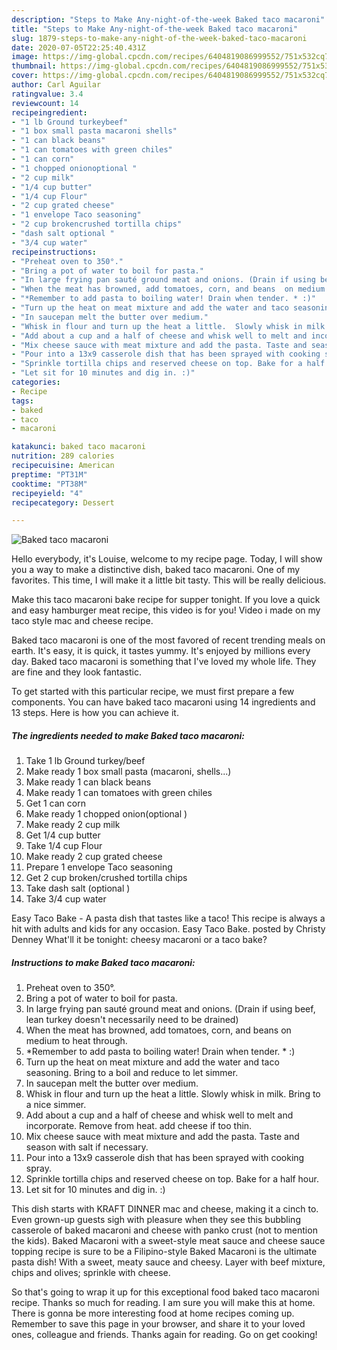 ```yaml
---
description: "Steps to Make Any-night-of-the-week Baked taco macaroni"
title: "Steps to Make Any-night-of-the-week Baked taco macaroni"
slug: 1879-steps-to-make-any-night-of-the-week-baked-taco-macaroni
date: 2020-07-05T22:25:40.431Z
image: https://img-global.cpcdn.com/recipes/6404819086999552/751x532cq70/baked-taco-macaroni-recipe-main-photo.jpg
thumbnail: https://img-global.cpcdn.com/recipes/6404819086999552/751x532cq70/baked-taco-macaroni-recipe-main-photo.jpg
cover: https://img-global.cpcdn.com/recipes/6404819086999552/751x532cq70/baked-taco-macaroni-recipe-main-photo.jpg
author: Carl Aguilar
ratingvalue: 3.4
reviewcount: 14
recipeingredient:
- "1 lb Ground turkeybeef"
- "1 box small pasta macaroni shells"
- "1 can black beans"
- "1 can tomatoes with green chiles"
- "1 can corn"
- "1 chopped onionoptional "
- "2 cup milk"
- "1/4 cup butter"
- "1/4 cup Flour"
- "2 cup grated cheese"
- "1 envelope Taco seasoning"
- "2 cup brokencrushed tortilla chips"
- "dash salt optional "
- "3/4 cup water"
recipeinstructions:
- "Preheat oven to 350°."
- "Bring a pot of water to boil for pasta."
- "In large frying pan sauté ground meat and onions. (Drain if using beef, lean turkey doesn&#39;t necessarily need to be drained)"
- "When the meat has browned, add tomatoes, corn, and beans  on medium to heat through."
- "*Remember to add pasta to boiling water! Drain when tender. * :)"
- "Turn up the heat on meat mixture and add the water and taco seasoning. Bring to a boil and reduce to let simmer."
- "In saucepan melt the butter over medium."
- "Whisk in flour and turn up the heat a little.  Slowly whisk in milk. Bring to a nice simmer."
- "Add about a cup and a half of cheese and whisk well to melt and incorporate. Remove from heat.  add cheese if too thin."
- "Mix cheese sauce with meat mixture and add the pasta. Taste and season with salt if necessary."
- "Pour into a 13x9 casserole dish that has been sprayed with cooking spray."
- "Sprinkle tortilla chips and reserved cheese on top. Bake for a half hour."
- "Let sit for 10 minutes and dig in. :)"
categories:
- Recipe
tags:
- baked
- taco
- macaroni

katakunci: baked taco macaroni 
nutrition: 289 calories
recipecuisine: American
preptime: "PT31M"
cooktime: "PT38M"
recipeyield: "4"
recipecategory: Dessert

---
```



![Baked taco macaroni](https://img-global.cpcdn.com/recipes/6404819086999552/751x532cq70/baked-taco-macaroni-recipe-main-photo.jpg)

Hello everybody, it's Louise, welcome to my recipe page. Today, I will show you a way to make a distinctive dish, baked taco macaroni. One of my favorites. This time, I will make it a little bit tasty. This will be really delicious.

Make this taco macaroni bake recipe for supper tonight. If you love a quick and easy hamburger meat recipe, this video is for you! Video i made on my taco style mac and cheese recipe.

Baked taco macaroni is one of the most favored of recent trending meals on earth. It's easy, it is quick, it tastes yummy. It's enjoyed by millions every day. Baked taco macaroni is something that I've loved my whole life. They are fine and they look fantastic.


To get started with this particular recipe, we must first prepare a few components. You can have baked taco macaroni using 14 ingredients and 13 steps. Here is how you can achieve it.

<!--inarticleads1-->

##### The ingredients needed to make Baked taco macaroni:

1. Take 1 lb Ground turkey/beef
1. Make ready 1 box small pasta (macaroni, shells...)
1. Make ready 1 can black beans
1. Make ready 1 can tomatoes with green chiles
1. Get 1 can corn
1. Make ready 1 chopped onion(optional )
1. Make ready 2 cup milk
1. Get 1/4 cup butter
1. Take 1/4 cup Flour
1. Make ready 2 cup grated cheese
1. Prepare 1 envelope Taco seasoning
1. Get 2 cup broken/crushed tortilla chips
1. Take dash salt (optional )
1. Take 3/4 cup water


Easy Taco Bake - A pasta dish that tastes like a taco! This recipe is always a hit with adults and kids for any occasion. Easy Taco Bake. posted by Christy Denney What&#39;ll it be tonight: cheesy macaroni or a taco bake? 

<!--inarticleads2-->

##### Instructions to make Baked taco macaroni:

1. Preheat oven to 350°.
1. Bring a pot of water to boil for pasta.
1. In large frying pan sauté ground meat and onions. (Drain if using beef, lean turkey doesn&#39;t necessarily need to be drained)
1. When the meat has browned, add tomatoes, corn, and beans  on medium to heat through.
1. *Remember to add pasta to boiling water! Drain when tender. * :)
1. Turn up the heat on meat mixture and add the water and taco seasoning. Bring to a boil and reduce to let simmer.
1. In saucepan melt the butter over medium.
1. Whisk in flour and turn up the heat a little.  Slowly whisk in milk. Bring to a nice simmer.
1. Add about a cup and a half of cheese and whisk well to melt and incorporate. Remove from heat.  add cheese if too thin.
1. Mix cheese sauce with meat mixture and add the pasta. Taste and season with salt if necessary.
1. Pour into a 13x9 casserole dish that has been sprayed with cooking spray.
1. Sprinkle tortilla chips and reserved cheese on top. Bake for a half hour.
1. Let sit for 10 minutes and dig in. :)


This dish starts with KRAFT DINNER mac and cheese, making it a cinch to. Even grown-up guests sigh with pleasure when they see this bubbling casserole of baked macaroni and cheese with panko crust (not to mention the kids). Baked Macaroni with a sweet-style meat sauce and cheese sauce topping recipe is sure to be a Filipino-style Baked Macaroni is the ultimate pasta dish! With a sweet, meaty sauce and cheesy. Layer with beef mixture, chips and olives; sprinkle with cheese. 

So that's going to wrap it up for this exceptional food baked taco macaroni recipe. Thanks so much for reading. I am sure you will make this at home. There is gonna be more interesting food at home recipes coming up. Remember to save this page in your browser, and share it to your loved ones, colleague and friends. Thanks again for reading. Go on get cooking!
